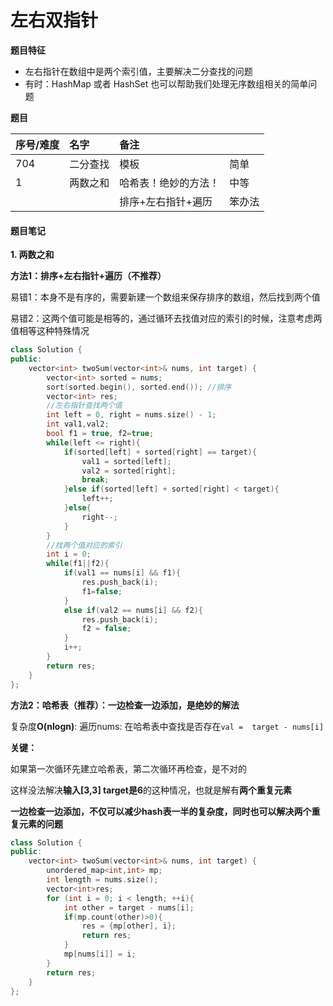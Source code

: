 # 左右双指针

**题目特征**

* 左右指针在数组中是两个索引值，主要解决二分查找的问题
* 有时：HashMap 或者 HashSet 也可以帮助我们处理无序数组相关的简单问题

**题目**

| 序号/难度 | 名字 | 备注 |  |
| :--- | :--- | :--- | :--- |
| 704 | 二分查找 | 模板 | 简单 |
| 1 | 两数之和 | 哈希表！绝妙的方法！ | 中等 |
|  |  | 排序+左右指针+遍历 | 笨办法 |

#### 题目笔记

**1. 两数之和**

**方法1：排序+左右指针+遍历（不推荐）**

易错1：本身不是有序的，需要新建一个数组来保存排序的数组，然后找到两个值

易错2：这两个值可能是相等的，通过循环去找值对应的索引的时候，注意考虑两值相等这种特殊情况

```cpp
class Solution {
public:
    vector<int> twoSum(vector<int>& nums, int target) {
        vector<int> sorted = nums;
        sort(sorted.begin(), sorted.end()); //排序
        vector<int> res;
        //左右指针查找两个值
        int left = 0, right = nums.size() - 1;
        int val1,val2;
        bool f1 = true, f2=true;
        while(left <= right){
            if(sorted[left] + sorted[right] == target){
                val1 = sorted[left];
                val2 = sorted[right];
                break;
            }else if(sorted[left] + sorted[right] < target){
                left++;
            }else{
                right--;
            }
        }
        //找两个值对应的索引
        int i = 0;
        while(f1||f2){
            if(val1 == nums[i] && f1){
                res.push_back(i);
                f1=false;
            }
            else if(val2 == nums[i] && f2){
                res.push_back(i);
                f2 = false;
            }
            i++;
        }
        return res;
    }
};
```

**方法2：哈希表（推荐）：一边检查一边添加，是绝妙的解法**

复杂度**O\(nlogn\)**: 遍历nums: 在哈希表中查找是否存在`val =  target - nums[i]`

**关键：**

如果第一次循环先建立哈希表，第二次循环再检查，是不对的

这样没法解决**输入\[3,3\] target是6**的这种情况，也就是解有**两个重复元素**

**一边检查一边添加，不仅可以减少hash表一半的复杂度，同时也可以解决两个重复元素的问题**

```cpp
class Solution {
public:
    vector<int> twoSum(vector<int>& nums, int target) {
        unordered_map<int,int> mp;
        int length = nums.size();
        vector<int>res;
        for (int i = 0; i < length; ++i){
            int other = target - nums[i];
            if(mp.count(other)>0){
                res = {mp[other], i};
                return res;
            }
            mp[nums[i]] = i;
        }
        return res;
    }
};
```

